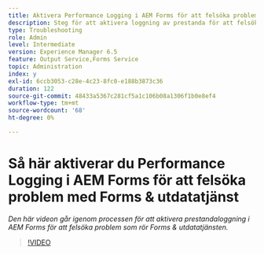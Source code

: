 ```yaml
---
title: Aktivera Performance Logging i AEM Forms för att felsöka problem som rör Forms och utdatatjänsten
description: Steg för att aktivera loggning av prestanda för att felsöka problem som rör Forms eller utdatatjänsten
type: Troubleshooting
role: Admin
level: Intermediate
version: Experience Manager 6.5
feature: Output Service,Forms Service
topic: Administration
index: y
exl-id: 6ccb3053-c28e-4c23-8fc0-e188b3873c36
duration: 122
source-git-commit: 48433a5367c281cf5a1c106b08a1306f1b0e8ef4
workflow-type: tm+mt
source-wordcount: '68'
ht-degree: 0%

---
```


# Så här aktiverar du Performance Logging i AEM Forms för att felsöka problem med Forms &amp; utdatatjänst

*Den här videon går igenom processen för att aktivera prestandaloggning i AEM Forms för att felsöka problem som rör Forms &amp; utdatatjänsten.*

>[!VIDEO](https://video.tv.adobe.com/v/3439719?quality=12&learn=on&captions=swe)
